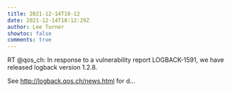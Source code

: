 ```yaml
---
title: 2021-12-14T18-12
date: 2021-12-14T18:12:29Z
author: Lee Turner
showtoc: false
comments: true
---
```


RT @qos_ch: In response to a vulnerability report LOGBACK-1591, we have released logback version 1.2.8.

See http://logback.qos.ch/news.html  for d…

